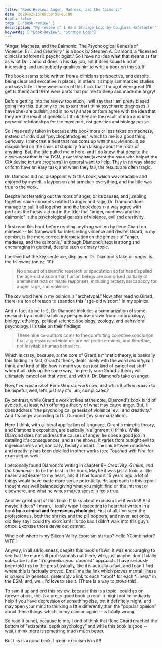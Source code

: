 ```yaml
---
title: "Book Review: Anger, Madness, and the Daimonic"
date: 2020-02-15T06:50:55-05:00
draft: false
tags: [ "book-review" ]
description: "My review of I Am a Strange Loop by Douglass Hofstadter"
keywords: [ "Book-Review", "Strange Loop"]
---
```


"Anger, Madness, and the Daimonic: The Psychological Genesis of
Violence, Evil, and Creativity," is a book by Stephen A. Diamond, a
"licensed clinical and forensic psychologist."  So I have no idea what
that means as far as what Dr. Diamond does in his day job, but it does
sound kind of interesting, and undoubtedly qualifies him to write a
book on this stuff.

The book seems to be written from a clinicians perspective, and
despite being clear and evocative in places, in others it simply
summarizes studies and says little.  There were parts of this book
that I thought were great (I'll get to them) and there were parts that
put me to sleep and made me angry!

Before getting into the review too much, I will say that I am pretty
biased going into this.  But only to the extent that I think
psychiatric diagnoses (I have one) are bullshit, and in no way shape
or form agree with the idea that they are the result of genetics.  I
think they are the result of intra and inter personal relationships for
the most part, not genetics and biology per se.

So I was really taken in because this book more or less takes on
madness, instead of individual "psychopathologies", which to me is a
good thing.  Seriously, I think that a field that has come up with
the DSM should be disqualified on the basis of stupidity from talking
about the roots of anything.  But, the title pulled me in here, and I
do know, that despite the clown-work that is the DSM, psychologists
(except the ones who helped the CIA devise torture programs) in
general want to help.  They in no way shape or form have an easy task,
and when they fail, the results are often tragic.

Dr. Diamond did not disappoint with this book, which was readable and
enjoyed by myself, a layperson and armchair everything, and the title
was true to the work.

Despite not ferreting out the roots of anger, or its causes, and
jumbling together some concepts related to anger and rage, Dr. Diamond
does manage to pull it all together, and the book does in a way agree
with perhaps the thesis laid out in the title: that "anger, madness
and the daimonic" is the psychological genesis of violence, evil and
creativity.

I first read this book before reading anything written by Rene Girard
on mimesis -- his framework for interpreting violence and desire.
Girard, in my opinion, is the more correct interpretation on the
genesis of "anger, madness, and the daimonic," although Diamond's text
is strong and encouraging in general, despite such a dreary topic.

I believe that the key sentence, displaying Dr. Diamond's take on
*anger*, is the following (on pg. 10):

>    No amount of scientific research or speculation so far has
>    dispelled the age-old wisdom that human beings are comprised
>    partially of animal instincts or innate responses, including
>    archetypal capacity for anger, rage, and violence.

The *key* word here in my opinion is "archetypal."  Now after reading
Girard, there is a ton of reason to abandon this "age-old wisdom" in
my opinion.

And in fact (to be fair), Dr. Diamond includes a summarization of some
research by a multidisciplinary perspective drawn from: anthropology,
biology, ethology, political science, sociology, zoology, and
behavioral psychology.  His take on their findings:

>   These nine co-authors come to the comforting collective
>   conclusion that aggression and violence are *not*
>   predetermined, and therefore, not inevitable human
>   behaviors.

Which is crazy, because, at the core of Girard's mimetic theory, is
basically this finding.  In fact, Girard's theory deals nicely with
the word *archetypal* I think, and kind of like how in math you can
just kind of cancel out stuff when it all adds up the same way, I'm
pretty sure Girard's theory will ultimately cancel out that word, and
with it, Dr. Diamond's take on anger.

Now, I've read a lot of Rene Girard's work now, and while it offers
reason to be hopeful, well, let's just say it's, um, complicated?

By contrast, while Girard's work strikes at the core, Diamond's book
kind of avoids it, at least with offering a theory of what may cause
anger.  But, it does address "the psychological genesis of violence,
evil, and creativity."  And it's anger according to Dr. Diamond (my
summarization).

Here, I think, with a liberal application of language, Girard's
mimetic theory, and Diamond's exposition, are basically in alignment
(I think).  While Diamond does not address the causes of anger, he
does a good job in detailing it's consequences, and as he shows, it
varies from outright evil to ingeniousness and, ironically, beauty and
art. The link between madness and creativity has been detailed in
other works (see *Touched with Fire*, for example) as well.

I personally found Diamond's writing in chapter 8 - *Creativity,
Genius, and the Daimonic* - to be the best in the book.  Maybe it was
just a topic a little nearer and dearer to my heart, and if I had
found it 15 years ago, a lot of things would have made more sense
potentially.  His approach to this topic I thought was well balanced
giving what you might find on the internet or elsewhere, and what he
writes makes sense: it feels true.

Another great part of this book: It talks about exorcism like it
works!! And maybe it does?  I mean, I totally wasn't expecting to hear
that written in a book **by a clinical and forensic psychologist**.
First of all, I've seen the professionals, both the shrinks and the
pill poppers, and never, not once, did they say I could try exorcism!
It's too bad I didn't walk into this guy's office!  Exorcise those
devils out dammit.

Where oh where is my Silicon Valley Exorcism startup?  Hello
YCombinator? WTF!!

Anyway, in all seriousness, despite this book's flaws, it was
encouraging to see that there are still professionals out there, who,
just maybe, don't totally subscribe to the "it's genetics your doomed"
approach.  I have seriously been told this by the pros basically,
like it is actually a fact, and I can't find where this is factually
proved.  Email me the link which proves mental illness is *caused* by
genetics, preferably a link to each \*proof\* for each \*illness\* in
the DSM, and, well, I'd love to see it.  (There is a way to *prove* this).

To sum it up and end this review, because this is a topic I could go
on forever about, this is a pretty good book to read.  It might not
immediately help if you have depression or something else, but it
definitely might, and may open your mind to thinking a little
differently than the "popular opinion" about these things, which, in
my opinion again -- is totally wrong.

So read it or not, because to me, I kind of think that Rene Girard
reached the bottom of "existential depth psychology" and while this
book is good -- well, I think there is something much much better.

But this is a good book. I mean exorcism is in it!!







